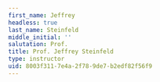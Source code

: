 ```yaml
---
first_name: Jeffrey
headless: true
last_name: Steinfeld
middle_initial: ''
salutation: Prof.
title: Prof. Jeffrey Steinfeld
type: instructor
uid: 8003f311-7e4a-2f78-9de7-b2edf82f56f9
---
```

